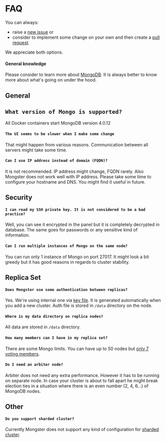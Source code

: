 # FAQ

You can always:
 - raise a [new issue](https://github.com/danielrataj/mal-mongster/issues) or
 - consider to implement some change on your own and then create a [pull request](https://github.com/danielrataj/mal-mongster/pulls).

We appreciate both options.

#### General knowledge
Please consider to learn more about [MongoDB](https://www.mongodb.org/). It is always better to know more about what's going on under the hood.

## General

## `What version of Mongo is supported?`
All Docker containers start MongoDB version 4.0.12

#### `The UI seems to be slower when I make some change`
That might happen from various reasons. Communication between all servers might take some time.

#### `Can I use IP address instead of domain (FQDN)?`
It is not recommended. IP address might change, FQDN rarely. Also Mongster does not work well with IP address. Please take some time to configure your hostname and DNS. You might find it useful in future.

## Security

#### `I can read my SSH private key. It is not considered to be a bad practice?`
Well, you can see it encrypted in the panel but it is completely decrypted in database. The same goes for passwords or any sensitive kind of information.

#### `Can I run multiple instances of Mongo on the same node?`
You can run only 1 instance of Mongo on port 27017. It might look a bit greedy but it has good reasons in regards to cluster stability.

## Replica Set

#### `Does Mongster use some authentication between replicas?`
Yes. We're using internal one via [key file](https://docs.mongodb.com/manual/reference/configuration-options/#security.keyFile). It is generated automatically when you add a new cluster. Auth file is stored in `/data` directory on the node.

#### `Where is my data directory on replica nodes?`
All data are stored in `/data` directory.

#### `How many members can I have in my replica set?`
There are some Mongo limits. You can have up to 50 nodes but [only 7 voting members](https://docs.mongodb.com/manual/reference/limits/#Number-of-Voting-Members-of-a-Replica-Set).

#### `Do I need an arbiter node?`
Arbiter does not need any extra performance. However it has to be running on separate node.
In case your cluster is about to fall apart he might break election ties in a situation where there is an even number (2, 4, 6...) of MongoDB nodes.

## Other

#### `Do you support sharded cluster?`
Currently Mongster does not support any kind of configuration for [sharded cluster](https://docs.mongodb.com/manual/sharding/).
